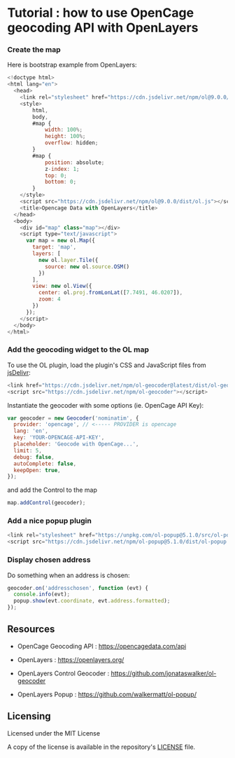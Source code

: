 # Tutorial : how to use OpenCage geocoding API with OpenLayers

### Create the map

Here is bootstrap example from OpenLayers:

```js
<!doctype html>
<html lang="en">
  <head>
    <link rel="stylesheet" href="https://cdn.jsdelivr.net/npm/ol@9.0.0/ol.min.css">
    <style>
        html,
        body,
        #map {
            width: 100%;
            height: 100%;
            overflow: hidden;
        }
        #map {
            position: absolute;
            z-index: 1;
            top: 0;
            bottom: 0;
        }
    </style>
    <script src="https://cdn.jsdelivr.net/npm/ol@9.0.0/dist/ol.js"></script>
    <title>Opencage Data with OpenLayers</title>
  </head>
  <body>
    <div id="map" class="map"></div>
    <script type="text/javascript">
      var map = new ol.Map({
        target: 'map',
        layers: [
          new ol.layer.Tile({
            source: new ol.source.OSM()
          })
        ],
        view: new ol.View({
          center: ol.proj.fromLonLat([7.7491, 46.0207]),
          zoom: 4
        })
      });
    </script>
  </body>
</html>
```

### Add the geocoding widget to the OL map

To use the OL plugin, load the plugin's CSS and JavaScript files from [jsDelivr](https://www.jsdelivr.com/package/npm/ol-geocoder):

```js
<link href="https://cdn.jsdelivr.net/npm/ol-geocoder@latest/dist/ol-geocoder.min.css" rel="stylesheet">
<script src="https://cdn.jsdelivr.net/npm/ol-geocoder"></script>
```

Instantiate the geocoder with some options (ie. OpenCage API Key):

```js
var geocoder = new Geocoder('nominatim', {
  provider: 'opencage', // <----- PROVIDER is opencage
  lang: 'en',
  key: 'YOUR-OPENCAGE-API-KEY',
  placeholder: 'Geocode with OpenCage...',
  limit: 5,
  debug: false,
  autoComplete: false,
  keepOpen: true,
});
```

and add the Control to the map

```js
map.addControl(geocoder);
```

### Add a nice popup plugin

```js
<link rel="stylesheet" href="https://unpkg.com/ol-popup@5.1.0/src/ol-popup.css" type="text/css" />
<script src="https://cdn.jsdelivr.net/npm/ol-popup@5.1.0/dist/ol-popup.js"></script>
```

### Display chosen address

Do something when an address is chosen:

```js
geocoder.on('addresschosen', function (evt) {
  console.info(evt);
  popup.show(evt.coordinate, evt.address.formatted);
});
```

## Resources

- OpenCage Geocoding API : https://opencagedata.com/api

- OpenLayers : https://openlayers.org/

- OpenLayers Control Geocoder : https://github.com/jonataswalker/ol-geocoder

- OpenLayers Popup : https://github.com/walkermatt/ol-popup/

## Licensing

Licensed under the MIT License

A copy of the license is available in the repository's [LICENSE](LICENSE) file.
